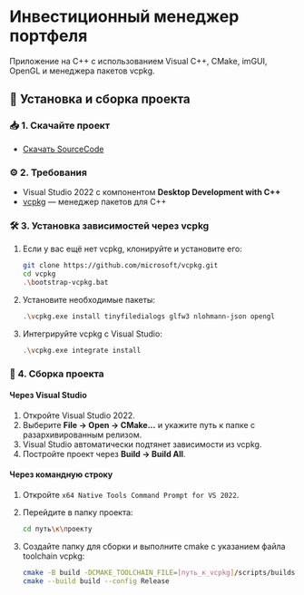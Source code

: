 # Инвестиционный менеджер портфеля

Приложение на C++ с использованием Visual C++, CMake, imGUI, OpenGL и менеджера пакетов vcpkg.

## 🚀 Установка и сборка проекта

### 📥 1. Скачайте проект

* [Скачать SourceCode](https://github.com/Artivaa/PortfolioManager/archive/refs/tags/v1.0.zip)

### ⚙️ 2. Требования

* Visual Studio 2022 с компонентом **Desktop Development with C++**
* [vcpkg](https://github.com/microsoft/vcpkg) — менеджер пакетов для C++

### 🛠️ 3. Установка зависимостей через vcpkg

1. Если у вас ещё нет vcpkg, клонируйте и установите его:

   ```bash
   git clone https://github.com/microsoft/vcpkg.git
   cd vcpkg
   .\bootstrap-vcpkg.bat
   ```
2. Установите необходимые пакеты:

   ```bash
   .\vcpkg.exe install tinyfiledialogs glfw3 nlohmann-json opengl
   ```
3. Интегрируйте vcpkg с Visual Studio:

   ```bash
   .\vcpkg.exe integrate install
   ```

### 🔧 4. Сборка проекта

#### Через Visual Studio

1. Откройте Visual Studio 2022.
2. Выберите **File → Open → CMake...** и укажите путь к папке с разархивированным релизом.
3. Visual Studio автоматически подтянет зависимости из vcpkg.
4. Постройте проект через **Build → Build All**.

#### Через командную строку

1. Откройте `x64 Native Tools Command Prompt for VS 2022`.
2. Перейдите в папку проекта:

   ```bash
   cd путь\к\проекту
   ```
3. Создайте папку для сборки и выполните cmake с указанием файла toolchain vcpkg:

   ```bash
   cmake -B build -DCMAKE_TOOLCHAIN_FILE=[путь_к_vcpkg]/scripts/buildsystems/vcpkg.cmake
   cmake --build build --config Release
   ```
